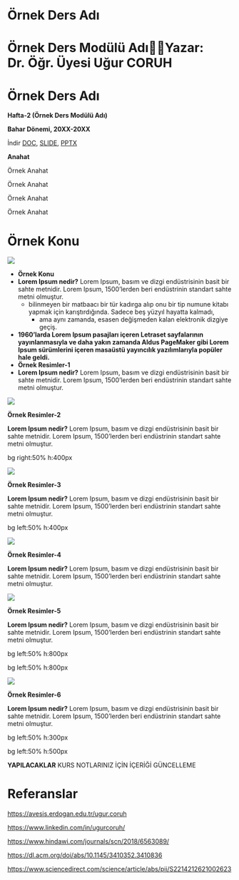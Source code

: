 # Örnek Ders Adı

# Örnek Ders Modülü AdıYazar: Dr. Öğr. Üyesi Uğur CORUH

# Örnek Ders Adı

__Hafta-2 (Örnek Ders Modülü Adı)__

__Bahar Dönemi, 20XX-20XX__

İndir [DOC](week-2.tr.md_doc.pdf), [SLIDE](week-2.tr.md_slide.pdf), [PPTX](week-2.tr.md_slide.pptx)

__Anahat__

Örnek Anahat

Örnek Anahat

Örnek Anahat

Örnek Anahat

# Örnek Konu

![](assets%5Cweek-2trmd_word0.png)

* __Örnek Konu__
* __Lorem Ipsum nedir?__  Lorem Ipsum, basım ve dizgi endüstrisinin basit bir sahte metnidir. Lorem Ipsum, 1500’lerden beri endüstrinin standart sahte metni olmuştur.
  * bilinmeyen bir matbaacı bir tür kadırga alıp onu bir tip numune kitabı yapmak için karıştırdığında. Sadece beş yüzyıl hayatta kalmadı,
    * ama aynı zamanda, esasen değişmeden kalan elektronik dizgiye geçiş.
* __1960’larda Lorem Ipsum pasajları içeren Letraset sayfalarının yayınlanmasıyla ve daha yakın zamanda Aldus PageMaker gibi Lorem Ipsum sürümlerini içeren masaüstü yayıncılık yazılımlarıyla popüler hale geldi.__
* __Örnek Resimler-1__
* __Lorem Ipsum nedir?__  Lorem Ipsum, basım ve dizgi endüstrisinin basit bir sahte metnidir. Lorem Ipsum, 1500’lerden beri endüstrinin standart sahte metni olmuştur.

![](assets%5Cweek-2trmd_word1.png)

__Örnek Resimler-2__

__Lorem Ipsum nedir?__  Lorem Ipsum, basım ve dizgi endüstrisinin basit bir sahte metnidir. Lorem Ipsum, 1500’lerden beri endüstrinin standart sahte metni olmuştur.

bg right:50% h:400px

![](assets%5Cweek-2trmd_word2.png)

__Örnek Resimler-3__

__Lorem Ipsum nedir?__  Lorem Ipsum, basım ve dizgi endüstrisinin basit bir sahte metnidir. Lorem Ipsum, 1500’lerden beri endüstrinin standart sahte metni olmuştur.

bg left:50% h:400px

![](assets%5Cweek-2trmd_word3.png)

__Örnek Resimler-4__

__Lorem Ipsum nedir?__  Lorem Ipsum, basım ve dizgi endüstrisinin basit bir sahte metnidir. Lorem Ipsum, 1500’lerden beri endüstrinin standart sahte metni olmuştur.

![](assets%5Cweek-2trmd_word4.png)

__Örnek Resimler-5__

__Lorem Ipsum nedir?__  Lorem Ipsum, basım ve dizgi endüstrisinin basit bir sahte metnidir. Lorem Ipsum, 1500’lerden beri endüstrinin standart sahte metni olmuştur.

bg left:50% h:800px

bg left:50% h:800px

![](assets%5Cweek-2trmd_word5.png)

__Örnek Resimler-6__

__Lorem Ipsum nedir?__  Lorem Ipsum, basım ve dizgi endüstrisinin basit bir sahte metnidir. Lorem Ipsum, 1500’lerden beri endüstrinin standart sahte metni olmuştur.

bg left:50% h:300px

bg left:50% h:500px

__YAPILACAKLAR__  KURS NOTLARINIZ İÇİN İÇERİĞİ GÜNCELLEME

# Referanslar

https://avesis.erdogan.edu.tr/ugur.coruh

https://www.linkedin.com/in/ugurcoruh/

https://www.hindawi.com/journals/scn/2018/6563089/

https://dl.acm.org/doi/abs/10.1145/3410352.3410836

https://www.sciencedirect.com/science/article/abs/pii/S2214212621002623

